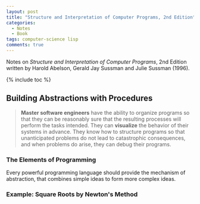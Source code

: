 ```yaml
---
layout: post
title: "Structure and Interpretation of Computer Programs, 2nd Edition"
categories:
  - Notes
  - Book
tags: computer-science lisp
comments: true
---
```


Notes on *Structure and Interpretation of Computer Programs*, 2nd Edition written by Harold Abelson, Gerald Jay Sussman and Julie Sussman (1996).

{% include toc %}

## Building Abstractions with Procedures

> **Master software engineers** have the ability to organize programs so that they can be reasonably sure that the resulting processes will perform the tasks intended. They can **visualize** the behavior of their systems in advance. They know how to structure programs so that unanticipated problems do not lead to catastrophic consequences, and when problems do arise, they can debug their programs.

### The Elements of Programming

Every powerful programming language should provide the mechanism of abstraction, that combines simple ideas to form more complex ideas.

### Example: Square Roots by Newton's Method

